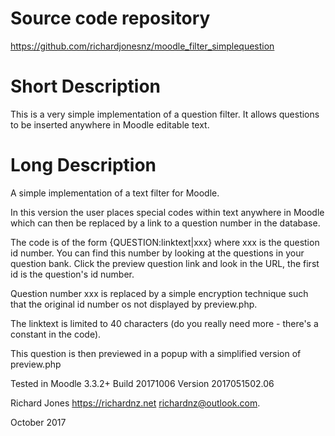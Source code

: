 Source code repository
=====================
https://github.com/richardjonesnz/moodle_filter_simplequestion

Short Description
=================
This is a very simple implementation of a question filter. It allows questions to be
inserted anywhere in Moodle editable text.

Long Description
===============
A simple implementation of a text filter for Moodle. 

In this version the user places special codes within text anywhere in Moodle which 
can then be replaced by a link to a question number in the database.  

The code is of the form {QUESTION:linktext|xxx} where xxx is the question id number.  You
can find this number by looking at the questions in your question bank. Click the preview
question link and look in the URL, the first id is the question's id number. 

Question number xxx is replaced by a simple encryption technique such that 
the original id number os not displayed by preview.php.

The linktext is limited to 40 characters (do you really need more - there's a constant in the code).

This question is then previewed in a popup with a simplified version of preview.php

Tested in Moodle 3.3.2+ Build 20171006 Version 2017051502.06

Richard Jones https://richardnz.net richardnz@outlook.com.

October 2017
